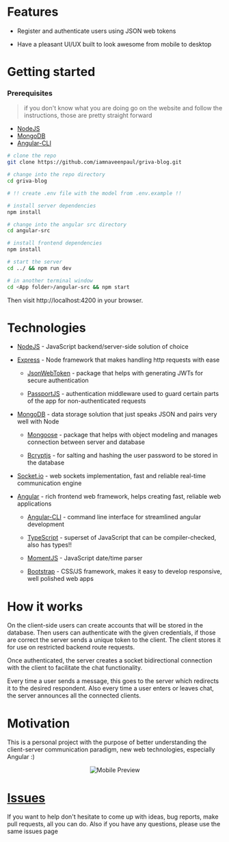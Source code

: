 

# Features

- Register and authenticate users using JSON web tokens

- Have a pleasant UI/UX built to look awesome from mobile to desktop

# Getting started

### Prerequisites

> if you don't know what you are doing go on the website and follow the instructions, those are pretty straight forward

- [NodeJS](https://nodejs.org)
- [MongoDB](https://www.mongodb.com/)
- [Angular-CLI](https://cli.angular.io/)

```bash
# clone the repo
git clone https://github.com/iamnaveenpaul/griva-blog.git

# change into the repo directory
cd griva-blog

# !! create .env file with the model from .env.example !!

# install server dependencies
npm install

# change into the angular src directory
cd angular-src

# install frontend dependencies
npm install

# start the server
cd ../ && npm run dev

# in another terminal window
cd <App folder>/angular-src && npm start
```

Then visit http://localhost:4200 in your browser.

# Technologies

- [NodeJS](https://nodejs.org/) - JavaScript backend/server-side solution of choice

- [Express](https://expressjs.com/) - Node framework that makes handling http requests with ease

  - [JsonWebToken](https://www.npmjs.com/package/jsonwebtoken) - package that helps with generating JWTs for secure authentication

  - [PassportJS](http://passportjs.org/) - authentication middleware used to guard certain parts of the app for non-authenticated requests

- [MongoDB](https://www.mongodb.com/) - data storage solution that just speaks JSON and pairs very well with Node

  - [Mongoose](http://mongoosejs.com/) - package that helps with object modeling and manages connection between server and database

  - [Bcryptjs](https://www.npmjs.com/package/bcryptjs) - for salting and hashing the user password to be stored in the database

- [Socket.io](https://socket.io/) - web sockets implementation, fast and reliable real-time communication engine

- [Angular](https://angular.io/) - rich frontend web framework, helps creating fast, reliable web applications

  - [Angular-CLI](https://cli.angular.io/) - command line interface for streamlined angular development

  - [TypeScript](https://www.typescriptlang.org/) - superset of JavaScript that can be compiler-checked, also has types!!

  - [MomentJS](https://momentjs.com/) - JavaScript date/time parser

  - [Bootstrap](http://getbootstrap.com/) - CSS/JS framework, makes it easy to develop responsive, well polished web apps

# How it works

On the client-side users can create accounts that will be stored in the database. Then users can authenticate with the given credentials, if those are correct the server sends a unique token to the client. The client stores it for use on restricted backend route requests.

Once authenticated, the server creates a socket bidirectional connection with the client to facilitate the chat functionality.

Every time a user sends a message, this goes to the server which redirects it to the desired respondent. Also every time a user enters or leaves chat, the server announces all the connected clients.

# Motivation

This is a personal project with the purpose of better understanding the client-server communication paradigm, new web technologies, especially Angular :)

<p align="center">
  <img src="https://media.giphy.com/media/3oKIPsMIQbwHIuvGda/giphy.gif" alt="Mobile Preview"/>
</p>

# [Issues](https://github.com/petr166/mean-chat-app/issues)

If you want to help don't hesitate to come up with ideas, bug reports, make pull requests, all you can do. Also if you have any questions, please use the same issues page
